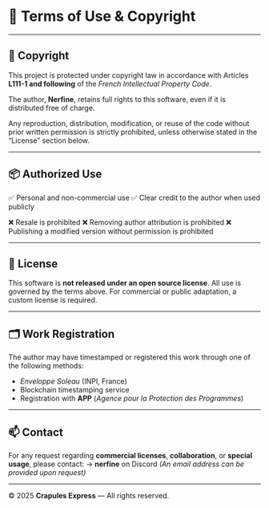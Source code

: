 # 📜 Terms of Use & Copyright

---

## 🔐 Copyright

This project is protected under copyright law in accordance with Articles **L111-1 and following** of the *French Intellectual Property Code*.

The author, **Nerfine**, retains full rights to this software, even if it is distributed free of charge.

Any reproduction, distribution, modification, or reuse of the code without prior written permission is strictly prohibited, unless otherwise stated in the “License” section below.

---

## 📦 Authorized Use

✅ Personal and non-commercial use
✅ Clear credit to the author when used publicly

❌ Resale is prohibited
❌ Removing author attribution is prohibited
❌ Publishing a modified version without permission is prohibited

---

## 📄 License

This software is **not released under an open source license**. All use is governed by the terms above. For commercial or public adaptation, a custom license is required.

---

## 🗂 Work Registration

The author may have timestamped or registered this work through one of the following methods:

* *Enveloppe Soleau* (INPI, France)
* Blockchain timestamping service
* Registration with **APP** (*Agence pour la Protection des Programmes*)

---

## 📫 Contact

For any request regarding **commercial licenses**, **collaboration**, or **special usage**, please contact:
→ **nerfine** on Discord
*(An email address can be provided upon request)*

---

© 2025 **Crapules Express** — All rights reserved.

